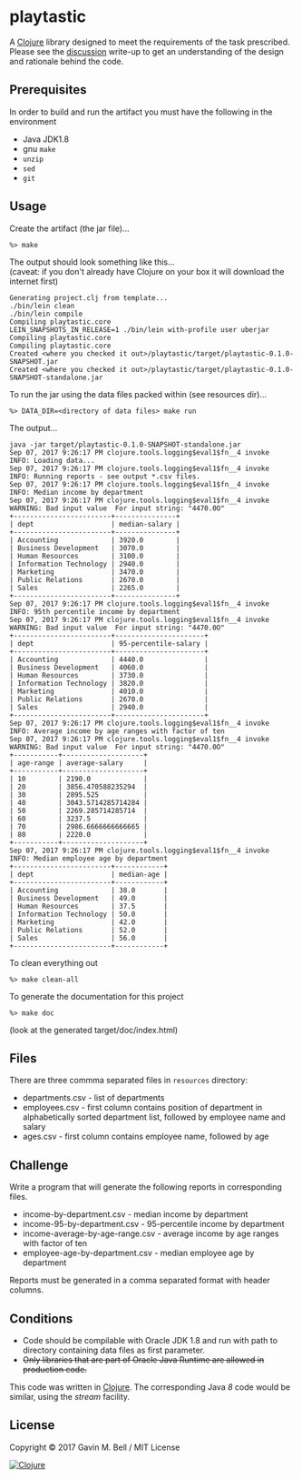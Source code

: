 # playtastic

A [Clojure](https://clojure.org/) library designed to meet the requirements of the task prescribed.  Please see the [discussion](doc/discussion.md) write-up to get an understanding of the design and rationale behind the code.

## Prerequisites

In order to build and run the artifact you must have the following in the environment
 * Java JDK1.8
 * gnu `make`
 * `unzip`
 * `sed`
 * `git`

## Usage

Create the artifact (the jar file)...

``` shell
%> make
```
The output should look something like this...<br>
(caveat: if you don't already have Clojure on your box it will download the internet first)

``` shell
Generating project.clj from template...
./bin/lein clean
./bin/lein compile
Compiling playtastic.core
LEIN_SNAPSHOTS_IN_RELEASE=1 ./bin/lein with-profile user uberjar
Compiling playtastic.core
Compiling playtastic.core
Created <where you checked it out>/playtastic/target/playtastic-0.1.0-SNAPSHOT.jar
Created <where you checked it out>/playtastic/target/playtastic-0.1.0-SNAPSHOT-standalone.jar
```

To run the jar using the data files packed within (see resources dir)...

``` shell
%> DATA_DIR=<directory of data files> make run
```

The output...

``` shell
java -jar target/playtastic-0.1.0-SNAPSHOT-standalone.jar
Sep 07, 2017 9:26:17 PM clojure.tools.logging$eval1$fn__4 invoke
INFO: Loading data...
Sep 07, 2017 9:26:17 PM clojure.tools.logging$eval1$fn__4 invoke
INFO: Running reports - see output *.csv files.
Sep 07, 2017 9:26:17 PM clojure.tools.logging$eval1$fn__4 invoke
INFO: Median income by department
Sep 07, 2017 9:26:17 PM clojure.tools.logging$eval1$fn__4 invoke
WARNING: Bad input value  For input string: "4470.0O"
+------------------------+---------------+
| dept                   | median-salary |
+------------------------+---------------+
| Accounting             | 3920.0        |
| Business Development   | 3070.0        |
| Human Resources        | 3100.0        |
| Information Technology | 2940.0        |
| Marketing              | 3470.0        |
| Public Relations       | 2670.0        |
| Sales                  | 2265.0        |
+------------------------+---------------+
Sep 07, 2017 9:26:17 PM clojure.tools.logging$eval1$fn__4 invoke
INFO: 95th percentile income by department
Sep 07, 2017 9:26:17 PM clojure.tools.logging$eval1$fn__4 invoke
WARNING: Bad input value  For input string: "4470.0O"
+------------------------+----------------------+
| dept                   | 95-percentile-salary |
+------------------------+----------------------+
| Accounting             | 4440.0               |
| Business Development   | 4060.0               |
| Human Resources        | 3730.0               |
| Information Technology | 3820.0               |
| Marketing              | 4010.0               |
| Public Relations       | 2670.0               |
| Sales                  | 2940.0               |
+------------------------+----------------------+
Sep 07, 2017 9:26:17 PM clojure.tools.logging$eval1$fn__4 invoke
INFO: Average income by age ranges with factor of ten
Sep 07, 2017 9:26:17 PM clojure.tools.logging$eval1$fn__4 invoke
WARNING: Bad input value  For input string: "4470.0O"
+-----------+--------------------+
| age-range | average-salary     |
+-----------+--------------------+
| 10        | 2190.0             |
| 20        | 3856.470588235294  |
| 30        | 2895.525           |
| 40        | 3043.5714285714284 |
| 50        | 2269.285714285714  |
| 60        | 3237.5             |
| 70        | 2986.6666666666665 |
| 80        | 2220.0             |
+-----------+--------------------+
Sep 07, 2017 9:26:17 PM clojure.tools.logging$eval1$fn__4 invoke
INFO: Median employee age by department
+------------------------+------------+
| dept                   | median-age |
+------------------------+------------+
| Accounting             | 38.0       |
| Business Development   | 49.0       |
| Human Resources        | 37.5       |
| Information Technology | 50.0       |
| Marketing              | 42.0       |
| Public Relations       | 52.0       |
| Sales                  | 56.0       |
+------------------------+------------+
```

To clean everything out


```shell
%> make clean-all
```

To generate the documentation for this project

``` shell
%> make doc
```
(look at the generated target/doc/index.html)

## Files

There are three commma separated files in `resources` directory:

 * departments.csv  - list of departments
 * employees.csv    - first column contains position of department in alphabetically sorted department list, followed by employee name and salary
 * ages.csv         - first column contains employee name, followed by age

## Challenge

Write a program that will generate the following reports in corresponding files.

 * income-by-department.csv - median income by department
 * income-95-by-department.csv - 95-percentile income by department
 * income-average-by-age-range.csv - average income by age ranges with factor of ten
 * employee-age-by-department.csv - median employee age by department

Reports must be generated in a comma separated format with header columns.

## Conditions

 * Code should be compilable with Oracle JDK 1.8 and run with path to directory containing data files as first parameter.
 * <strike>Only libraries that are part of Oracle Java Runtime are allowed in production code.</strike>

 This code was written in [Clojure](https://clojure.org/).  The
 corresponding Java *8* code would be similar, using the <i>stream</i>
 facility.


## License

Copyright © 2017 Gavin M. Bell / MIT License

[![Clojure](https://clojure.org/images/clojure-logo-120b.png)](http://clojure.org)
